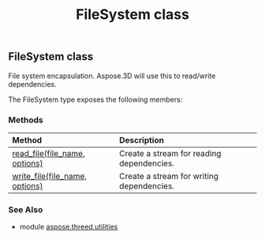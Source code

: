 ﻿---
title: FileSystem class
second_title: Aspose.3D for Python via .NET API References
description: 
type: docs
weight: 80
url: /python-net/aspose.threed.utilities/filesystem/
is_root: false
---

## FileSystem class

File system encapsulation.
            Aspose.3D will use this to read/write dependencies.



The FileSystem type exposes the following members:

### Methods
| Method | Description |
| :- | :- |
| [read_file(file_name, options)](/3d/python-net/aspose.threed.utilities/filesystem/read_file/#str-aspose.threed.formats.IOConfig) | Create a stream for reading dependencies. |
| [write_file(file_name, options)](/3d/python-net/aspose.threed.utilities/filesystem/write_file/#str-aspose.threed.formats.IOConfig) | Create a stream for writing dependencies. |


### See Also

* module [aspose.threed.utilities](../)
